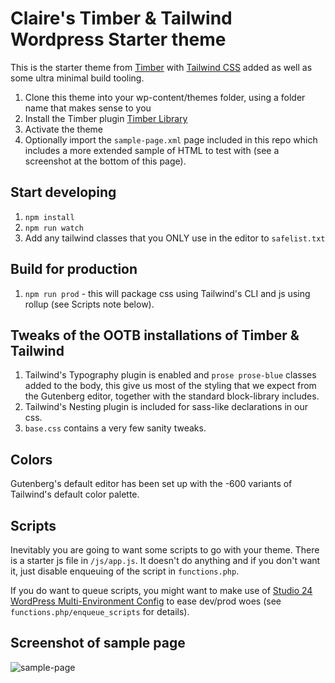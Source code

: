 # Claire's Timber & Tailwind Wordpress Starter theme

This is the starter theme from [Timber](https://timber.github.io/docs/) with [Tailwind CSS](https://tailwindcss.com/) added as well as some ultra minimal build tooling.

1. Clone this theme into your wp-content/themes folder, using a folder name that makes sense to you
2. Install the Timber plugin [Timber Library](https://wordpress.org/plugins/timber-library/)
3. Activate the theme
4. Optionally import the `sample-page.xml` page included in this repo which includes a more extended sample of HTML to test with (see a screenshot at the bottom of this page). 

## Start developing

1. `npm install`
2. `npm run watch`
3. Add any tailwind classes that you ONLY use in the editor to `safelist.txt`

## Build for production

1. `npm run prod` - this will package css using Tailwind's CLI and js using rollup (see Scripts note below).

## Tweaks of the OOTB installations of Timber & Tailwind

1. Tailwind's Typography plugin is enabled and `prose prose-blue` classes added to the body, this give us most of the styling that we expect from the Gutenberg editor, together with the standard block-library includes.
2. Tailwind's Nesting plugin is included for sass-like declarations in our css.
3. `base.css` contains a very few sanity tweaks.

## Colors

Gutenberg's default editor has been set up with the -600 variants of Tailwind's default color palette.

## Scripts

Inevitably you are going to want some scripts to go with your theme. There is a starter js file in `/js/app.js`. It doesn't do anything and if you don't want it, just disable enqueuing of the script in `functions.php`.

If you do want to queue scripts, you might want to make use of [Studio 24 WordPress Multi-Environment Config](https://github.com/studio24/wordpress-multi-env-config) to ease dev/prod woes (see `functions.php/enqueue_scripts` for details).

## Screenshot of sample page

![sample-page](https://user-images.githubusercontent.com/379390/130202794-f41efe89-8265-4bb1-b778-507e36aae29f.png)
